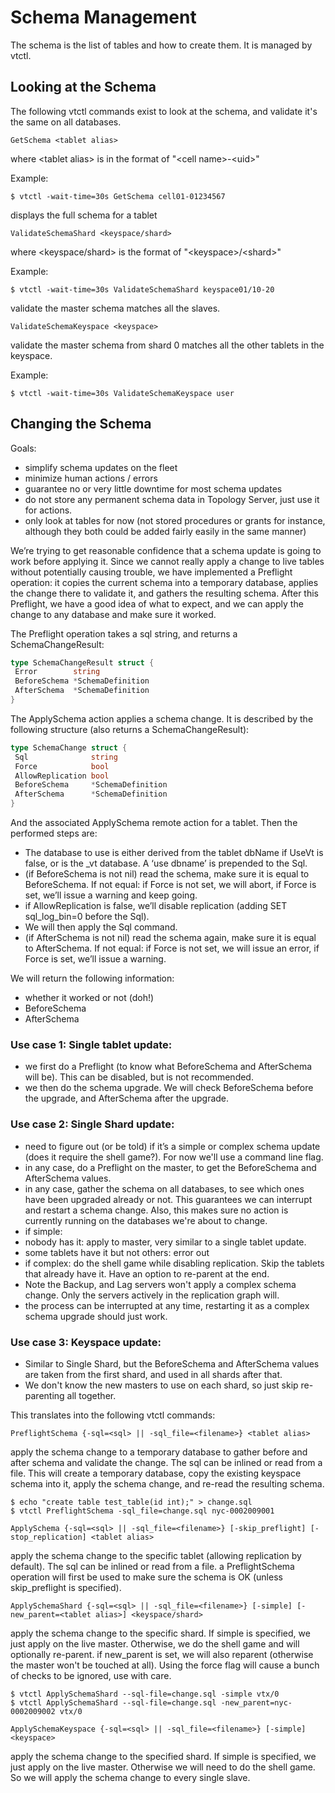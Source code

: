 # Schema Management

The schema is the list of tables and how to create them. It is managed by vtctl.

## Looking at the Schema

The following vtctl commands exist to look at the schema, and validate it's the same on all databases.

```
GetSchema <tablet alias>
```
where \<tablet alias\> is in the format of "\<cell name\>-\<uid\>"

Example:
```
$ vtctl -wait-time=30s GetSchema cell01-01234567
```
displays the full schema for a tablet

```
ValidateSchemaShard <keyspace/shard>
```
where \<keyspace/shard\> is the format of "\<keyspace\>/\<shard\>"

Example:
```
$ vtctl -wait-time=30s ValidateSchemaShard keyspace01/10-20
```
validate the master schema matches all the slaves.

```
ValidateSchemaKeyspace <keyspace>
```
validate the master schema from shard 0 matches all the other tablets in the keyspace.

Example:

```
$ vtctl -wait-time=30s ValidateSchemaKeyspace user
```

## Changing the Schema

Goals:
- simplify schema updates on the fleet
- minimize human actions / errors
- guarantee no or very little downtime for most schema updates
- do not store any permanent schema data in Topology Server, just use it for actions.
- only look at tables for now (not stored procedures or grants for instance, although they both could be added fairly easily in the same manner)

We’re trying to get reasonable confidence that a schema update is going to work before applying it. Since we cannot really apply a change to live tables without potentially causing trouble, we have implemented a Preflight operation: it copies the current schema into a temporary database, applies the change there to validate it, and gathers the resulting schema. After this Preflight, we have a good idea of what to expect, and we can apply the change to any database and make sure it worked.

The Preflight operation takes a sql string, and returns a SchemaChangeResult:
```go
type SchemaChangeResult struct {
 Error        string
 BeforeSchema *SchemaDefinition
 AfterSchema  *SchemaDefinition
}
```

The ApplySchema action applies a schema change. It is described by the following structure (also returns a SchemaChangeResult):
```go
type SchemaChange struct {
 Sql              string
 Force            bool
 AllowReplication bool
 BeforeSchema     *SchemaDefinition
 AfterSchema      *SchemaDefinition
}
```

And the associated ApplySchema remote action for a tablet. Then the performed steps are:
- The database to use is either derived from the tablet dbName if UseVt is false, or is the _vt database. A ‘use dbname’ is prepended to the Sql.
- (if BeforeSchema is not nil) read the schema, make sure it is equal to BeforeSchema. If not equal: if Force is not set, we will abort, if Force is set, we’ll issue a warning and keep going.
- if AllowReplication is false, we’ll disable replication (adding SET sql_log_bin=0 before the Sql).
- We will then apply the Sql command.
- (if AfterSchema is not nil) read the schema again, make sure it is equal to AfterSchema. If not equal: if Force is not set, we will issue an error, if Force is set, we’ll issue a warning.

We will return the following information:
- whether it worked or not (doh!)
- BeforeSchema
- AfterSchema

### Use case 1: Single tablet update:
- we first do a Preflight (to know what BeforeSchema and AfterSchema will be). This can be disabled, but is not recommended.
- we then do the schema upgrade. We will check BeforeSchema before the upgrade, and AfterSchema after the upgrade.

### Use case 2: Single Shard update:
- need to figure out (or be told) if it’s a simple or complex schema update (does it require the shell game?). For now we'll use a command line flag.
- in any case, do a Preflight on the master, to get the BeforeSchema and AfterSchema values.
- in any case, gather the schema on all databases, to see which ones have been upgraded already or not. This guarantees we can interrupt and restart a schema change. Also, this makes sure no action is currently running on the databases we're about to change.
- if simple:
 - nobody has it: apply to master, very similar to a single tablet update.
 - some tablets have it but not others: error out
- if complex: do the shell game while disabling replication. Skip the tablets that already have it. Have an option to re-parent at the end.
 - Note the Backup, and Lag servers won't apply a complex schema change. Only the servers actively in the replication graph will.
 - the process can be interrupted at any time, restarting it as a complex schema upgrade should just work.

### Use case 3: Keyspace update:
- Similar to Single Shard, but the BeforeSchema and AfterSchema values are taken from the first shard, and used in all shards after that.
- We don't know the new masters to use on each shard, so just skip re-parenting all together.

This translates into the following vtctl commands:

```
PreflightSchema {-sql=<sql> || -sql_file=<filename>} <tablet alias>
```
apply the schema change to a temporary database to gather before and after schema and validate the change. The sql can be inlined or read from a file.
This will create a temporary database, copy the existing keyspace schema into it, apply the schema change, and re-read the resulting schema.

```
$ echo "create table test_table(id int);" > change.sql
$ vtctl PreflightSchema -sql_file=change.sql nyc-0002009001
```

```
ApplySchema {-sql=<sql> || -sql_file=<filename>} [-skip_preflight] [-stop_replication] <tablet alias>
```
apply the schema change to the specific tablet (allowing replication by default). The sql can be inlined or read from a file.
a PreflightSchema operation will first be used to make sure the schema is OK (unless skip_preflight is specified).

```
ApplySchemaShard {-sql=<sql> || -sql_file=<filename>} [-simple] [-new_parent=<tablet alias>] <keyspace/shard>
```
apply the schema change to the specific shard. If simple is specified, we just apply on the live master. Otherwise, we do the shell game and will optionally re-parent.
if new_parent is set, we will also reparent (otherwise the master won't be touched at all). Using the force flag will cause a bunch of checks to be ignored, use with care.

```
$ vtctl ApplySchemaShard --sql-file=change.sql -simple vtx/0
$ vtctl ApplySchemaShard --sql-file=change.sql -new_parent=nyc-0002009002 vtx/0
```

```
ApplySchemaKeyspace {-sql=<sql> || -sql_file=<filename>} [-simple] <keyspace>
```
apply the schema change to the specified shard. If simple is specified, we just apply on the live master. Otherwise we will need to do the shell game. So we will apply the schema change to every single slave.
